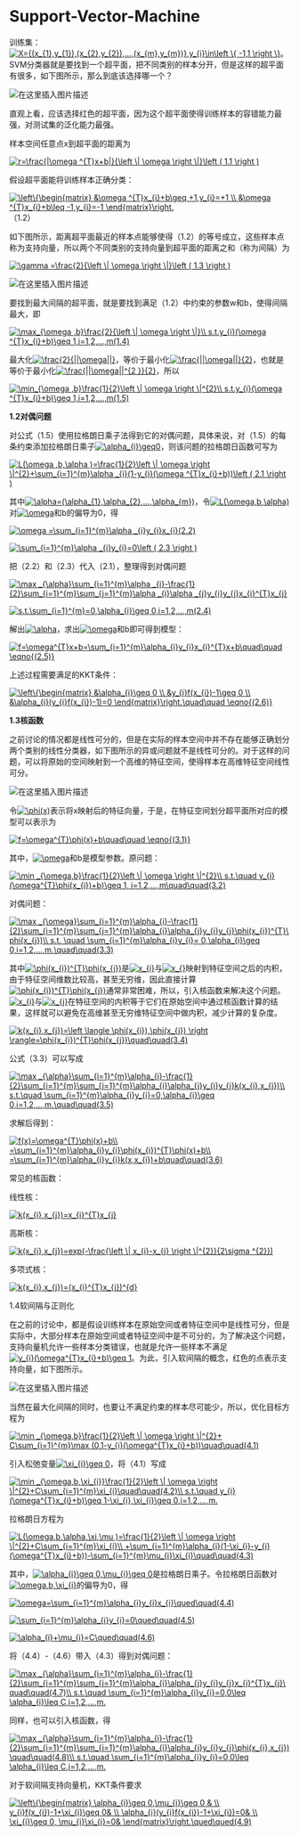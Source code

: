 # Support-Vector-Machine

训练集：<a href="https://www.codecogs.com/eqnedit.php?latex=X={(x_{1},y_{1}),(x_{2},y_{2}),...,(x_{m},y_{m})},y_{i}\in\left&space;\{&space;-1,1&space;\right&space;\}" target="_blank"><img src="https://latex.codecogs.com/gif.latex?X={(x_{1},y_{1}),(x_{2},y_{2}),...,(x_{m},y_{m})},y_{i}\in\left&space;\{&space;-1,1&space;\right&space;\}" title="X={(x_{1},y_{1}),(x_{2},y_{2}),...,(x_{m},y_{m})},y_{i}\in\left \{ -1,1 \right \}" /></a>。SVM分类器就是要找到一个超平面，把不同类别的样本分开，但是这样的超平面有很多，如下图所示，那么到底该选择哪一个？

![在这里插入图片描述](https://img-blog.csdnimg.cn/20190526110416537.png?x-oss-process=image/watermark,type_ZmFuZ3poZW5naGVpdGk,shadow_10,text_aHR0cHM6Ly9ibG9nLmNzZG4ubmV0L3dlaXhpbl80NDc2NjE3OQ==,size_16,color_FFFFFF,t_70)

直观上看，应该选择红色的超平面，因为这个超平面使得训练样本的容错能力最强，对测试集的泛化能力最强。

样本空间任意点x到超平面的距离为

<a href="https://www.codecogs.com/eqnedit.php?latex=r=\frac{|\omega&space;^{T}x&plus;b|}{\left&space;\|&space;\omega&space;\right&space;\|}\left&space;(&space;1.1&space;\right&space;)" target="_blank"><img src="https://latex.codecogs.com/gif.latex?r=\frac{|\omega&space;^{T}x&plus;b|}{\left&space;\|&space;\omega&space;\right&space;\|}\left&space;(&space;1.1&space;\right&space;)" title="r=\frac{|\omega ^{T}x+b|}{\left \| \omega \right \|}\left ( 1.1 \right )" /></a>

假设超平面能将训练样本正确分类：

<a href="https://www.codecogs.com/eqnedit.php?latex=\left\{\begin{matrix}&space;&\omega&space;^{T}x_{i}&plus;b\geq&space;&plus;1,y_{i}=&plus;1&space;\\&space;&\omega&space;^{T}x_{i}&plus;b\leq&space;-1,y_{i}=-1&space;\end{matrix}\right." target="_blank"><img src="https://latex.codecogs.com/gif.latex?\left\{\begin{matrix}&space;&\omega&space;^{T}x_{i}&plus;b\geq&space;&plus;1,y_{i}=&plus;1&space;\\&space;&\omega&space;^{T}x_{i}&plus;b\leq&space;-1,y_{i}=-1&space;\end{matrix}\right." title="\left\{\begin{matrix} &\omega ^{T}x_{i}+b\geq +1,y_{i}=+1 \\ &\omega ^{T}x_{i}+b\leq -1,y_{i}=-1 \end{matrix}\right." /></a>（1.2）

如下图所示，距离超平面最近的样本点能够使得（1.2）的等号成立，这些样本点称为支持向量，所以两个不同类别的支持向量到超平面的距离之和（称为间隔）为

<a href="https://www.codecogs.com/eqnedit.php?latex=\gamma&space;=\frac{2}{\left&space;\|&space;\omega&space;\right&space;\|}\left&space;(&space;1.3&space;\right&space;)" target="_blank"><img src="https://latex.codecogs.com/gif.latex?\gamma&space;=\frac{2}{\left&space;\|&space;\omega&space;\right&space;\|}\left&space;(&space;1.3&space;\right&space;)" title="\gamma =\frac{2}{\left \| \omega \right \|}\left ( 1.3 \right )" /></a>

![在这里插入图片描述](https://img-blog.csdnimg.cn/20190526110416537.png?x-oss-process=image/watermark,type_ZmFuZ3poZW5naGVpdGk,shadow_10,text_aHR0cHM6Ly9ibG9nLmNzZG4ubmV0L3dlaXhpbl80NDc2NjE3OQ==,size_16,color_FFFFFF,t_70)

要找到最大间隔的超平面，就是要找到满足（1.2）中约束的参数w和b，使得间隔最大，即

<a href="https://www.codecogs.com/eqnedit.php?latex=\max_{\omega&space;,b}\frac{2}{\left&space;\|&space;\omega&space;\right&space;\|}\\&space;s.t.y_{i}(\omega&space;^{T}x_{i}&plus;b)\geq&space;1,i=1,2,...,m(1.4)" target="_blank"><img src="https://latex.codecogs.com/gif.latex?\max_{\omega&space;,b}\frac{2}{\left&space;\|&space;\omega&space;\right&space;\|}\\&space;s.t.y_{i}(\omega&space;^{T}x_{i}&plus;b)\geq&space;1,i=1,2,...,m(1.4)" title="\max_{\omega ,b}\frac{2}{\left \| \omega \right \|}\\ s.t.y_{i}(\omega ^{T}x_{i}+b)\geq 1,i=1,2,...,m(1.4)" /></a>

最大化<a href="https://www.codecogs.com/eqnedit.php?latex=\frac{2}{||\omega||}" target="_blank"><img src="https://latex.codecogs.com/gif.latex?\frac{2}{||\omega||}" title="\frac{2}{||\omega||}" /></a>，等价于最小化<a href="https://www.codecogs.com/eqnedit.php?latex=\frac{||\omega||}{2}" target="_blank"><img src="https://latex.codecogs.com/gif.latex?\frac{||\omega||}{2}" title="\frac{||\omega||}{2}" /></a>，也就是等价于最小化<a href="https://www.codecogs.com/eqnedit.php?latex=\frac{||\omega||^{2&space;}}{2}" target="_blank"><img src="https://latex.codecogs.com/gif.latex?\frac{||\omega||^{2&space;}}{2}" title="\frac{||\omega||^{2 }}{2}" /></a>，所以

<a href="https://www.codecogs.com/eqnedit.php?latex=\min_{\omega&space;,b}\frac{1}{2}\left&space;\|&space;\omega&space;\right&space;\|^{2}\\&space;s.t.y_{i}(\omega&space;^{T}x_{i}&plus;b)\geq&space;1,i=1,2,...,m(1.5)" target="_blank"><img src="https://latex.codecogs.com/gif.latex?\min_{\omega&space;,b}\frac{1}{2}\left&space;\|&space;\omega&space;\right&space;\|^{2}\\&space;s.t.y_{i}(\omega&space;^{T}x_{i}&plus;b)\geq&space;1,i=1,2,...,m(1.5)" title="\min_{\omega ,b}\frac{1}{2}\left \| \omega \right \|^{2}\\ s.t.y_{i}(\omega ^{T}x_{i}+b)\geq 1,i=1,2,...,m(1.5)" /></a>

**1.2对偶问题**

对公式（1.5）使用拉格朗日乘子法得到它的对偶问题，具体来说，对（1.5）的每条约束添加拉格朗日乘子<a href="https://www.codecogs.com/eqnedit.php?latex=\alpha_{i}\geq0" target="_blank"><img src="https://latex.codecogs.com/gif.latex?\alpha_{i}\geq0" title="\alpha_{i}\geq0" /></a>，则该问题的拉格朗日函数可写为

<a href="https://www.codecogs.com/eqnedit.php?latex=L(\omega&space;,b,\alpha&space;)=\frac{1}{2}\left&space;\|&space;\omega&space;\right&space;\|^{2}&plus;\sum_{i=1}^{m}\alpha&space;_{i}(1-y_{i}(\omega&space;^{T}x_{i}&plus;b))\left&space;(&space;2.1&space;\right&space;)" target="_blank"><img src="https://latex.codecogs.com/gif.latex?L(\omega&space;,b,\alpha&space;)=\frac{1}{2}\left&space;\|&space;\omega&space;\right&space;\|^{2}&plus;\sum_{i=1}^{m}\alpha&space;_{i}(1-y_{i}(\omega&space;^{T}x_{i}&plus;b))\left&space;(&space;2.1&space;\right&space;)" title="L(\omega ,b,\alpha )=\frac{1}{2}\left \| \omega \right \|^{2}+\sum_{i=1}^{m}\alpha _{i}(1-y_{i}(\omega ^{T}x_{i}+b))\left ( 2.1 \right )" /></a>

其中<a href="https://www.codecogs.com/eqnedit.php?latex=\alpha=(\alpha_{1},\alpha_{2},...,\alpha_{m})" target="_blank"><img src="https://latex.codecogs.com/gif.latex?\alpha=(\alpha_{1},\alpha_{2},...,\alpha_{m})" title="\alpha=(\alpha_{1},\alpha_{2},...,\alpha_{m})" /></a>，令<a href="https://www.codecogs.com/eqnedit.php?latex=L(\omega,b,\alpha)" target="_blank"><img src="https://latex.codecogs.com/gif.latex?L(\omega,b,\alpha)" title="L(\omega,b,\alpha)" /></a>对<a href="https://www.codecogs.com/eqnedit.php?latex=\omega" target="_blank"><img src="https://latex.codecogs.com/gif.latex?\omega" title="\omega" /></a>和b的偏导为0，得

<a href="https://www.codecogs.com/eqnedit.php?latex=\omega&space;=\sum_{i=1}^{m}\alpha&space;_{i}y_{i}x_{i}(2.2)" target="_blank"><img src="https://latex.codecogs.com/gif.latex?\omega&space;=\sum_{i=1}^{m}\alpha&space;_{i}y_{i}x_{i}(2.2)" title="\omega =\sum_{i=1}^{m}\alpha _{i}y_{i}x_{i}(2.2)" /></a>

<a href="https://www.codecogs.com/eqnedit.php?latex=\sum_{i=1}^{m}\alpha&space;_{i}y_{i}=0\left&space;(&space;2.3&space;\right&space;)" target="_blank"><img src="https://latex.codecogs.com/gif.latex?\sum_{i=1}^{m}\alpha&space;_{i}y_{i}=0\left&space;(&space;2.3&space;\right&space;)" title="\sum_{i=1}^{m}\alpha _{i}y_{i}=0\left ( 2.3 \right )" /></a>

把（2.2）和（2.3）代入（2.1），整理得到对偶问题

<a href="https://www.codecogs.com/eqnedit.php?latex=\max&space;_{\alpha}\sum_{i=1}^{m}\alpha&space;_{i}-\frac{1}{2}\sum_{i=1}^{m}\sum_{j=1}^{m}\alpha&space;_{i}\alpha&space;_{j}y_{i}y_{j}x_{i}^{T}x_{j}" target="_blank"><img src="https://latex.codecogs.com/gif.latex?\max&space;_{\alpha}\sum_{i=1}^{m}\alpha&space;_{i}-\frac{1}{2}\sum_{i=1}^{m}\sum_{j=1}^{m}\alpha&space;_{i}\alpha&space;_{j}y_{i}y_{j}x_{i}^{T}x_{j}" title="\max _{\alpha}\sum_{i=1}^{m}\alpha _{i}-\frac{1}{2}\sum_{i=1}^{m}\sum_{j=1}^{m}\alpha _{i}\alpha _{j}y_{i}y_{j}x_{i}^{T}x_{j}" /></a>

<a href="https://www.codecogs.com/eqnedit.php?latex=s.t.\sum_{i=1}^{m}=0,\alpha_{i}\geq&space;0,i=1,2,...,m(2.4)" target="_blank"><img src="https://latex.codecogs.com/gif.latex?s.t.\sum_{i=1}^{m}=0,\alpha_{i}\geq&space;0,i=1,2,...,m(2.4)" title="s.t.\sum_{i=1}^{m}=0,\alpha_{i}\geq 0,i=1,2,...,m(2.4)" /></a>

解出<a href="https://www.codecogs.com/eqnedit.php?latex=\alpha" target="_blank"><img src="https://latex.codecogs.com/gif.latex?\alpha" title="\alpha" /></a>，求出<a href="https://www.codecogs.com/eqnedit.php?latex=\omega" target="_blank"><img src="https://latex.codecogs.com/gif.latex?\omega" title="\omega" /></a>和b即可得到模型：

<a href="https://www.codecogs.com/eqnedit.php?latex=f=\omega^{T}x&plus;b=\sum_{i=1}^{m}\alpha_{i}y_{i}x_{i}^{T}x&plus;b\left&space;(&space;2.5&space;\right&space;)" target="_blank"><img src="https://latex.codecogs.com/gif.latex?f=\omega^{T}x&plus;b=\sum_{i=1}^{m}\alpha_{i}y_{i}x_{i}^{T}x&plus;b\left&space;(&space;2.5&space;\right&space;)" title="f=\omega^{T}x+b=\sum_{i=1}^{m}\alpha_{i}y_{i}x_{i}^{T}x+b\quad\quad \eqno{(2.5)}" /></a>

上述过程需要满足的KKT条件：

<a href="https://www.codecogs.com/eqnedit.php?latex=\left\{\begin{matrix}&space;&\alpha_{i}\geq&space;0&space;\\&space;&y_{i}f(x_{i})-1\geq&space;0&space;\\&space;&\alpha_{i}(y_{i}f(x_{i})-1)=0&space;\end{matrix}\right.(2.6)" target="_blank"><img src="https://latex.codecogs.com/gif.latex?\left\{\begin{matrix}&space;&\alpha_{i}\geq&space;0&space;\\&space;&y_{i}f(x_{i})-1\geq&space;0&space;\\&space;&\alpha_{i}(y_{i}f(x_{i})-1)=0&space;\end{matrix}\right.(2.6)" title="\left\{\begin{matrix} &\alpha_{i}\geq 0 \\ &y_{i}f(x_{i})-1\geq 0 \\ &\alpha_{i}(y_{i}f(x_{i})-1)=0 \end{matrix}\right.\quad\quad \eqno{(2.6)}" /></a>

**1.3核函数**

之前讨论的情况都是线性可分的，但是在实际的样本空间中并不存在能够正确划分两个类别的线性分类器，如下图所示的异或问题就不是线性可分的。对于这样的问题，可以将原始的空间映射到一个高维的特征空间，使得样本在高维特征空间线性可分。

![在这里插入图片描述](https://img-blog.csdnimg.cn/20190526153522981.png?x-oss-process=image/watermark,type_ZmFuZ3poZW5naGVpdGk,shadow_10,text_aHR0cHM6Ly9ibG9nLmNzZG4ubmV0L3dlaXhpbl80NDc2NjE3OQ==,size_16,color_FFFFFF,t_70)

令<a href="https://www.codecogs.com/eqnedit.php?latex=\phi(x)" target="_blank"><img src="https://latex.codecogs.com/gif.latex?\phi(x)" title="\phi(x)" /></a>表示将x映射后的特征向量，于是，在特征空间划分超平面所对应的模型可以表示为

<a href="https://www.codecogs.com/eqnedit.php?latex=f=\omega^{T}\phi(x)&plus;b\quad\quad&space;\eqno{(3.1)}" target="_blank"><img src="https://latex.codecogs.com/gif.latex?f=\omega^{T}\phi(x)&plus;b\quad\quad&space;\eqno{(3.1)}" title="f=\omega^{T}\phi(x)+b\quad\quad \eqno{(3.1)}" /></a>

其中，<a href="https://www.codecogs.com/eqnedit.php?latex=\omega" target="_blank"><img src="https://latex.codecogs.com/gif.latex?\omega" title="\omega" /></a>和b是模型参数。原问题：

<a href="https://www.codecogs.com/eqnedit.php?latex=\min&space;_{\omega,b}\frac{1}{2}\left&space;\|&space;\omega&space;\right&space;\|^{2}\\&space;s.t.\quad&space;y_{i}(\omega^{T}\phi(x_{i})&plus;b)\geq&space;1,&space;i=1,2,...,m\quad\quad(3.2)" target="_blank"><img src="https://latex.codecogs.com/gif.latex?\min&space;_{\omega,b}\frac{1}{2}\left&space;\|&space;\omega&space;\right&space;\|^{2}\\&space;s.t.\quad&space;y_{i}(\omega^{T}\phi(x_{i})&plus;b)\geq&space;1,&space;i=1,2,...,m\quad\quad(3.2)" title="\min _{\omega,b}\frac{1}{2}\left \| \omega \right \|^{2}\\ s.t.\quad y_{i}(\omega^{T}\phi(x_{i})+b)\geq 1, i=1,2,...,m\quad\quad(3.2)" /></a>

对偶问题：

<a href="https://www.codecogs.com/eqnedit.php?latex=\max&space;_{\omega}\sum_{i=1}^{m}\alpha_{i}-\frac{1}{2}\sum_{i=1}^{m}\sum_{j=1}^{m}\alpha_{i}\alpha_{j}y_{i}y_{j}\phi(x_{i})^{T}\phi(x_{j})\\&space;s.t.&space;\quad&space;\sum_{i=1}^{m}\alpha_{i}y_{i}=&space;0,\alpha_{i}\geq&space;0,i=1,2,...,m.\quad\quad(3.3)" target="_blank"><img src="https://latex.codecogs.com/gif.latex?\max&space;_{\omega}\sum_{i=1}^{m}\alpha_{i}-\frac{1}{2}\sum_{i=1}^{m}\sum_{j=1}^{m}\alpha_{i}\alpha_{j}y_{i}y_{j}\phi(x_{i})^{T}\phi(x_{j})\\&space;s.t.&space;\quad&space;\sum_{i=1}^{m}\alpha_{i}y_{i}=&space;0,\alpha_{i}\geq&space;0,i=1,2,...,m.\quad\quad(3.3)" title="\max _{\omega}\sum_{i=1}^{m}\alpha_{i}-\frac{1}{2}\sum_{i=1}^{m}\sum_{j=1}^{m}\alpha_{i}\alpha_{j}y_{i}y_{j}\phi(x_{i})^{T}\phi(x_{j})\\ s.t. \quad \sum_{i=1}^{m}\alpha_{i}y_{i}= 0,\alpha_{i}\geq 0,i=1,2,...,m.\quad\quad(3.3)" /></a>

其中<a href="https://www.codecogs.com/eqnedit.php?latex=\phi(x_{i})^{T}\phi(x_{j})" target="_blank"><img src="https://latex.codecogs.com/gif.latex?\phi(x_{i})^{T}\phi(x_{j})" title="\phi(x_{i})^{T}\phi(x_{j})" /></a>是<a href="https://www.codecogs.com/eqnedit.php?latex=x_{i}" target="_blank"><img src="https://latex.codecogs.com/gif.latex?x_{i}" title="x_{i}" /></a>与<a href="https://www.codecogs.com/eqnedit.php?latex=x_{}" target="_blank"><img src="https://latex.codecogs.com/gif.latex?x_{}" title="x_{}" /></a>映射到特征空间之后的内积，由于特征空间维数比较高，甚至无穷维，因此直接计算<a href="https://www.codecogs.com/eqnedit.php?latex=\phi(x_{i})^{T}\phi(x_{j})" target="_blank"><img src="https://latex.codecogs.com/gif.latex?\phi(x_{i})^{T}\phi(x_{j})" title="\phi(x_{i})^{T}\phi(x_{j})" /></a>通常非常困难，所以，引入核函数来解决这个问题。<a href="https://www.codecogs.com/eqnedit.php?latex=x_{i}" target="_blank"><img src="https://latex.codecogs.com/gif.latex?x_{i}" title="x_{i}" /></a>与<a href="https://www.codecogs.com/eqnedit.php?latex=x_{j}" target="_blank"><img src="https://latex.codecogs.com/gif.latex?x_{j}" title="x_{j}" /></a>在特征空间的内积等于它们在原始空间中通过核函数计算的结果，这样就可以避免在高维甚至无穷维特征空间中做内积，减少计算的复杂度。

<a href="https://www.codecogs.com/eqnedit.php?latex=k(x_{i},x_{j})=\left&space;\langle&space;\phi(x_{i}),\phi(x_{j})&space;\right&space;\rangle=\phi(x_{i})^{T}\phi(x_{j})\quad\quad(3.4)" target="_blank"><img src="https://latex.codecogs.com/gif.latex?k(x_{i},x_{j})=\left&space;\langle&space;\phi(x_{i}),\phi(x_{j})&space;\right&space;\rangle=\phi(x_{i})^{T}\phi(x_{j})\quad\quad(3.4)" title="k(x_{i},x_{j})=\left \langle \phi(x_{i}),\phi(x_{j}) \right \rangle=\phi(x_{i})^{T}\phi(x_{j})\quad\quad(3.4)" /></a>

公式（3.3）可以写成

<a href="https://www.codecogs.com/eqnedit.php?latex=\max&space;_{\alpha}\sum_{i=1}^{m}\alpha_{i}-\frac{1}{2}\sum_{i=1}^{m}\sum_{j=1}^{m}\alpha_{i}\alpha_{j}y_{i}y_{j}k(x_{i},x_{j})\\&space;s.t.\quad&space;\sum_{i=1}^{m}\alpha_{i}y_{i}=0,\alpha_{i}\geq&space;0,i=1,2,...,m.\quad\quad(3.5)" target="_blank"><img src="https://latex.codecogs.com/gif.latex?\max&space;_{\alpha}\sum_{i=1}^{m}\alpha_{i}-\frac{1}{2}\sum_{i=1}^{m}\sum_{j=1}^{m}\alpha_{i}\alpha_{j}y_{i}y_{j}k(x_{i},x_{j})\\&space;s.t.\quad&space;\sum_{i=1}^{m}\alpha_{i}y_{i}=0,\alpha_{i}\geq&space;0,i=1,2,...,m.\quad\quad(3.5)" title="\max _{\alpha}\sum_{i=1}^{m}\alpha_{i}-\frac{1}{2}\sum_{i=1}^{m}\sum_{j=1}^{m}\alpha_{i}\alpha_{j}y_{i}y_{j}k(x_{i},x_{j})\\ s.t.\quad \sum_{i=1}^{m}\alpha_{i}y_{i}=0,\alpha_{i}\geq 0,i=1,2,...,m.\quad\quad(3.5)" /></a>

求解后得到：

<a href="https://www.codecogs.com/eqnedit.php?latex=f(x)=\omega^{T}\phi(x)&plus;b\\&space;=\sum_{i=1}^{m}\alpha_{i}y_{i}\phi(x_{i})^{T}\phi(x)&plus;b\\&space;=\sum_{i=1}^{m}\alpha_{i}y_{i}k(x,x_{i})&plus;b\quad\quad(3.6)" target="_blank"><img src="https://latex.codecogs.com/gif.latex?f(x)=\omega^{T}\phi(x)&plus;b\\&space;=\sum_{i=1}^{m}\alpha_{i}y_{i}\phi(x_{i})^{T}\phi(x)&plus;b\\&space;=\sum_{i=1}^{m}\alpha_{i}y_{i}k(x,x_{i})&plus;b\quad\quad(3.6)" title="f(x)=\omega^{T}\phi(x)+b\\ =\sum_{i=1}^{m}\alpha_{i}y_{i}\phi(x_{i})^{T}\phi(x)+b\\ =\sum_{i=1}^{m}\alpha_{i}y_{i}k(x,x_{i})+b\quad\quad(3.6)" /></a>

常见的核函数：

线性核：

<a href="https://www.codecogs.com/eqnedit.php?latex=k(x_{i},x_{j})=x_{i}^{T}x_{j}" target="_blank"><img src="https://latex.codecogs.com/gif.latex?k(x_{i},x_{j})=x_{i}^{T}x_{j}" title="k(x_{i},x_{j})=x_{i}^{T}x_{j}" /></a>

高斯核：

<a href="https://www.codecogs.com/eqnedit.php?latex=k(x_{i},x_{j})=exp(-\frac{\left&space;\|&space;x_{i}-x_{j}&space;\right&space;\|^{2}}{2\sigma&space;^{2}})" target="_blank"><img src="https://latex.codecogs.com/gif.latex?k(x_{i},x_{j})=exp(-\frac{\left&space;\|&space;x_{i}-x_{j}&space;\right&space;\|^{2}}{2\sigma&space;^{2}})" title="k(x_{i},x_{j})=exp(-\frac{\left \| x_{i}-x_{j} \right \|^{2}}{2\sigma ^{2}})" /></a>

多项式核：

<a href="https://www.codecogs.com/eqnedit.php?latex=k(x_{i},x_{j})=(x_{i}^{T}x_{j})^{d}" target="_blank"><img src="https://latex.codecogs.com/gif.latex?k(x_{i},x_{j})=(x_{i}^{T}x_{j})^{d}" title="k(x_{i},x_{j})=(x_{i}^{T}x_{j})^{d}" /></a>

1.4软间隔与正则化

在之前的讨论中，都是假设训练样本在原始空间或者特征空间中是线性可分，但是实际中，大部分样本在原始空间或者特征空间中是不可分的，为了解决这个问题，支持向量机允许一些样本分类错误，也就是允许一些样本不满足<a href="https://www.codecogs.com/eqnedit.php?latex=y_{i}(\omega^{T}x_{i}&plus;b)\geq&space;1" target="_blank"><img src="https://latex.codecogs.com/gif.latex?y_{i}(\omega^{T}x_{i}&plus;b)\geq&space;1" title="y_{i}(\omega^{T}x_{i}+b)\geq 1" /></a>。为此，引入软间隔的概念，红色的点表示支持向量，如下图所示。

![在这里插入图片描述](https://img-blog.csdnimg.cn/20190526204724867.png?x-oss-process=image/watermark,type_ZmFuZ3poZW5naGVpdGk,shadow_10,text_aHR0cHM6Ly9ibG9nLmNzZG4ubmV0L3dlaXhpbl80NDc2NjE3OQ==,size_16,color_FFFFFF,t_70)

当然在最大化间隔的同时，也要让不满足约束的样本尽可能少，所以，优化目标方程为

<a href="https://www.codecogs.com/eqnedit.php?latex=\min&space;_{\omega,b}\frac{1}{2}\left&space;\|&space;\omega&space;\right&space;\|^{2}&plus;&space;C\sum_{i=1}^{m}\max&space;(0,1-y_{i}(\omega^{T}x_{i}&plus;b))\quad\quad(4.1)" target="_blank"><img src="https://latex.codecogs.com/gif.latex?\min&space;_{\omega,b}\frac{1}{2}\left&space;\|&space;\omega&space;\right&space;\|^{2}&plus;&space;C\sum_{i=1}^{m}\max&space;(0,1-y_{i}(\omega^{T}x_{i}&plus;b))\quad\quad(4.1)" title="\min _{\omega,b}\frac{1}{2}\left \| \omega \right \|^{2}+ C\sum_{i=1}^{m}\max (0,1-y_{i}(\omega^{T}x_{i}+b))\quad\quad(4.1)" /></a>

引入松弛变量<a href="https://www.codecogs.com/eqnedit.php?latex=\xi_{i}\geq&space;0" target="_blank"><img src="https://latex.codecogs.com/gif.latex?\xi_{i}\geq&space;0" title="\xi_{i}\geq 0" /></a>，将（4.1）写成

<a href="https://www.codecogs.com/eqnedit.php?latex=\min&space;_{\omega,b,\xi_{i}}\frac{1}{2}\left&space;\|&space;\omega&space;\right&space;\|^{2}&plus;C\sum_{i=1}^{m}\xi_{i}\quad\quad(4.2)\\&space;s.t.\quad&space;y_{i}(\omega^{T}x_{i}&plus;b)\geq&space;1-\xi_{i},\xi_{i}\geq&space;0,i=1,2,...,m." target="_blank"><img src="https://latex.codecogs.com/gif.latex?\min&space;_{\omega,b,\xi_{i}}\frac{1}{2}\left&space;\|&space;\omega&space;\right&space;\|^{2}&plus;C\sum_{i=1}^{m}\xi_{i}\quad\quad(4.2)\\&space;s.t.\quad&space;y_{i}(\omega^{T}x_{i}&plus;b)\geq&space;1-\xi_{i},\xi_{i}\geq&space;0,i=1,2,...,m." title="\min _{\omega,b,\xi_{i}}\frac{1}{2}\left \| \omega \right \|^{2}+C\sum_{i=1}^{m}\xi_{i}\quad\quad(4.2)\\ s.t.\quad y_{i}(\omega^{T}x_{i}+b)\geq 1-\xi_{i},\xi_{i}\geq 0,i=1,2,...,m." /></a>

拉格朗日方程为

<a href="https://www.codecogs.com/eqnedit.php?latex=L(\omega,b,\alpha,\xi,\mu&space;)=\frac{1}{2}\left&space;\|&space;\omega&space;\right&space;\|^{2}&plus;C\sum_{i=1}^{m}\xi_{i}\\&space;&plus;\sum_{i=1}^{m}\alpha_{i}(1-\xi_{i}-y_{i}(\omega^{T}x_{i}&plus;b))-\sum_{i=1}^{m}\mu_{i}\xi_{i}\quad\quad(4.3)" target="_blank"><img src="https://latex.codecogs.com/gif.latex?L(\omega,b,\alpha,\xi,\mu&space;)=\frac{1}{2}\left&space;\|&space;\omega&space;\right&space;\|^{2}&plus;C\sum_{i=1}^{m}\xi_{i}\\&space;&plus;\sum_{i=1}^{m}\alpha_{i}(1-\xi_{i}-y_{i}(\omega^{T}x_{i}&plus;b))-\sum_{i=1}^{m}\mu_{i}\xi_{i}\quad\quad(4.3)" title="L(\omega,b,\alpha,\xi,\mu )=\frac{1}{2}\left \| \omega \right \|^{2}+C\sum_{i=1}^{m}\xi_{i}\\ +\sum_{i=1}^{m}\alpha_{i}(1-\xi_{i}-y_{i}(\omega^{T}x_{i}+b))-\sum_{i=1}^{m}\mu_{i}\xi_{i}\quad\quad(4.3)" /></a>

其中，<a href="https://www.codecogs.com/eqnedit.php?latex=\alpha_{i}\geq&space;0,\mu_{i}\geq&space;0" target="_blank"><img src="https://latex.codecogs.com/gif.latex?\alpha_{i}\geq&space;0,\mu_{i}\geq&space;0" title="\alpha_{i}\geq 0,\mu_{i}\geq 0" /></a>是拉格朗日乘子。令拉格朗日函数对<a href="https://www.codecogs.com/eqnedit.php?latex=\omega,b,\xi_{i}" target="_blank"><img src="https://latex.codecogs.com/gif.latex?\omega,b,\xi_{i}" title="\omega,b,\xi_{i}" /></a>的偏导为0，得

<a href="https://www.codecogs.com/eqnedit.php?latex=\omega=\sum_{i=1}^{m}\alpha_{i}y_{i}x_{i}\qued\quad(4.4)" target="_blank"><img src="https://latex.codecogs.com/gif.latex?\omega=\sum_{i=1}^{m}\alpha_{i}y_{i}x_{i}\qued\quad(4.4)" title="\omega=\sum_{i=1}^{m}\alpha_{i}y_{i}x_{i}\qued\quad(4.4)" /></a>

<a href="https://www.codecogs.com/eqnedit.php?latex=\sum_{i=1}^{m}\alpha_{i}y_{i}=0\qued\quad(4.5)" target="_blank"><img src="https://latex.codecogs.com/gif.latex?\sum_{i=1}^{m}\alpha_{i}y_{i}=0\qued\quad(4.5)" title="\sum_{i=1}^{m}\alpha_{i}y_{i}=0\qued\quad(4.5)" /></a>

<a href="https://www.codecogs.com/eqnedit.php?latex=\alpha_{i}&plus;\mu_{i}=C\qued\quad(4.6)" target="_blank"><img src="https://latex.codecogs.com/gif.latex?\alpha_{i}&plus;\mu_{i}=C\qued\quad(4.6)" title="\alpha_{i}+\mu_{i}=C\qued\quad(4.6)" /></a>

将（4.4）-（4.6）带入（4.3）得到对偶问题：

<a href="https://www.codecogs.com/eqnedit.php?latex=\max&space;_{\alpha}\sum_{i=1}^{m}\alpha_{i}-\frac{1}{2}\sum_{i=1}^{m}\sum_{j=1}^{m}\alpha_{i}\alpha_{j}y_{i}y_{j}x_{i}^{T}x_{j}\quad\quad(4.7)\\&space;s.t.\quad&space;\sum_{i=1}^{m}\alpha_{i}y_{i}=0,0\leq&space;\alpha_{i}\leq&space;C,i=1,2,...,m." target="_blank"><img src="https://latex.codecogs.com/gif.latex?\max&space;_{\alpha}\sum_{i=1}^{m}\alpha_{i}-\frac{1}{2}\sum_{i=1}^{m}\sum_{j=1}^{m}\alpha_{i}\alpha_{j}y_{i}y_{j}x_{i}^{T}x_{j}\quad\quad(4.7)\\&space;s.t.\quad&space;\sum_{i=1}^{m}\alpha_{i}y_{i}=0,0\leq&space;\alpha_{i}\leq&space;C,i=1,2,...,m." title="\max _{\alpha}\sum_{i=1}^{m}\alpha_{i}-\frac{1}{2}\sum_{i=1}^{m}\sum_{j=1}^{m}\alpha_{i}\alpha_{j}y_{i}y_{j}x_{i}^{T}x_{j}\quad\quad(4.7)\\ s.t.\quad \sum_{i=1}^{m}\alpha_{i}y_{i}=0,0\leq \alpha_{i}\leq C,i=1,2,...,m." /></a>

同样，也可以引入核函数，得

<a href="https://www.codecogs.com/eqnedit.php?latex=\max&space;_{\alpha}\sum_{i=1}^{m}\alpha_{i}-\frac{1}{2}\sum_{i=1}^{m}\sum_{j=1}^{m}\alpha_{i}\alpha_{j}y_{i}y_{j}\phi(x_{i},x_{j})&space;\quad\quad(4.8)\\&space;s.t.\quad&space;\sum_{i=1}^{m}\alpha_{i}y_{i}=0,0\leq&space;\alpha_{i}\leq&space;C,i=1,2,...,m." target="_blank"><img src="https://latex.codecogs.com/gif.latex?\max&space;_{\alpha}\sum_{i=1}^{m}\alpha_{i}-\frac{1}{2}\sum_{i=1}^{m}\sum_{j=1}^{m}\alpha_{i}\alpha_{j}y_{i}y_{j}\phi(x_{i},x_{j})&space;\quad\quad(4.8)\\&space;s.t.\quad&space;\sum_{i=1}^{m}\alpha_{i}y_{i}=0,0\leq&space;\alpha_{i}\leq&space;C,i=1,2,...,m." title="\max _{\alpha}\sum_{i=1}^{m}\alpha_{i}-\frac{1}{2}\sum_{i=1}^{m}\sum_{j=1}^{m}\alpha_{i}\alpha_{j}y_{i}y_{j}\phi(x_{i},x_{j}) \quad\quad(4.8)\\ s.t.\quad \sum_{i=1}^{m}\alpha_{i}y_{i}=0,0\leq \alpha_{i}\leq C,i=1,2,...,m." /></a>

对于软间隔支持向量机，KKT条件要求

<a href="https://www.codecogs.com/eqnedit.php?latex=\left\{\begin{matrix}&space;\alpha_{i}\geq&space;0,\mu_{i}\geq&space;0&space;&&space;\\&space;y_{i}f(x_{i})-1&plus;\xi_{i}\geq&space;0&&space;\\&space;\alpha_{i}(y_{i}f(x_{i})-1&plus;\xi_{i})=0&&space;\\&space;\xi_{i}\geq&space;0,&space;\mu_{i}\xi_{i}=0&&space;\end{matrix}\right.\qued\qued(4.9)" target="_blank"><img src="https://latex.codecogs.com/gif.latex?\left\{\begin{matrix}&space;\alpha_{i}\geq&space;0,\mu_{i}\geq&space;0&space;&&space;\\&space;y_{i}f(x_{i})-1&plus;\xi_{i}\geq&space;0&&space;\\&space;\alpha_{i}(y_{i}f(x_{i})-1&plus;\xi_{i})=0&&space;\\&space;\xi_{i}\geq&space;0,&space;\mu_{i}\xi_{i}=0&&space;\end{matrix}\right.\qued\qued(4.9)" title="\left\{\begin{matrix} \alpha_{i}\geq 0,\mu_{i}\geq 0 & \\ y_{i}f(x_{i})-1+\xi_{i}\geq 0& \\ \alpha_{i}(y_{i}f(x_{i})-1+\xi_{i})=0& \\ \xi_{i}\geq 0, \mu_{i}\xi_{i}=0& \end{matrix}\right.\qued\qued(4.9)" /></a>
